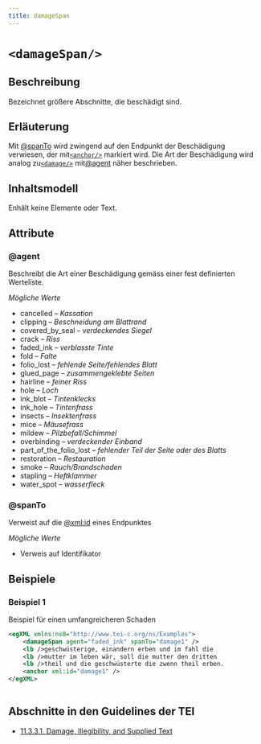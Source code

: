 ```yaml
---
title: damageSpan
---
```




# `<damageSpan/>`

## Beschreibung

Bezeichnet größere Abschnitte, die beschädigt sind.

## Erläuterung

Mit [@spanTo](#spanTo)  wird zwingend auf den Endpunkt der Beschädigung verwiesen, der mit[`<anchor/>`](anchor.md)  markiert wird. Die Art der Beschädigung wird analog zu[`<damage/>`](damage.md)  mit[@agent](#agent)  näher beschrieben.

## Inhaltsmodell

Enhält keine Elemente oder Text.

## Attribute

### @agent

Beschreibt die Art einer Beschädigung gemäss einer fest definierten Werteliste. 

*Mögliche Werte*

- cancelled – *Kassation*
- clipping – *Beschneidung am Blattrand*
- covered_by_seal – *verdeckendes Siegel*
- crack – *Riss*
- faded_ink – *verblasste Tinte*
- fold – *Falte*
- folio_lost – *fehlende Seite/fehlendes Blatt*
- glued_page – *zusammengeklebte Seiten*
- hairline – *feiner Riss*
- hole – *Loch*
- ink_blot – *Tintenklecks*
- ink_hole – *Tintenfrass*
- insects – *Insektenfrass*
- mice – *Mäusefrass*
- mildew – *Pilzbefall/Schimmel*
- overbinding – *verdeckender Einband*
- part_of_the_folio_lost – *fehlender Teil der Seite oder des Blatts*
- restoration – *Restauration*
- smoke – *Rauch/Brandschaden*
- stapling – *Heftklammer*
- water_spot – *wasserfleck*

### @spanTo

Verweist auf die [@xml:id](#xml:id)  eines Endpunktes

*Mögliche Werte*

- Verweis auf Identifikator

## Beispiele

### Beispiel 1

Beispiel für einen umfangreicheren Schaden

```xml
<egXML xmlns:ns0="http://www.tei-c.org/ns/Examples">
    <damageSpan agent="faded_ink" spanTo="damage1" />
    <lb />geschwüsterige, einandern erben und im fahl die
    <lb />mutter im leben wär, soll die mutter den dritten
    <lb />theil und die geschwüsterte die zwenn theil erben.
    <anchor xml:id="damage1" />
</egXML>
               
```

## Abschnitte in den Guidelines der TEI

- [11.3.3.1. Damage, Illegibility, and Supplied Text](https://www.tei-c.org/release/doc/tei-p5-doc/en/html/PH.html#PHDA)